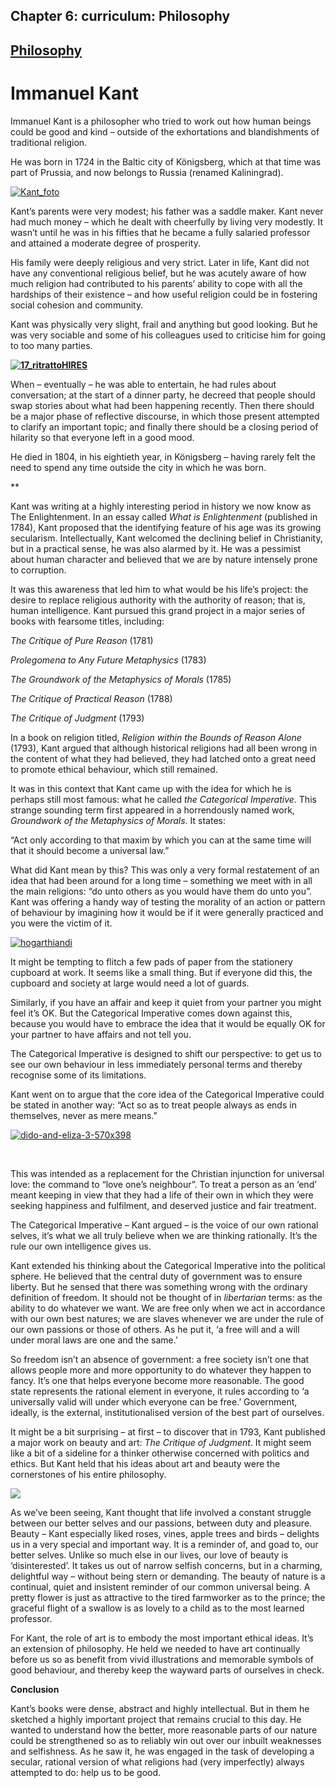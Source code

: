 Chapter  6: curriculum: Philosophy
---------------------------------

[Philosophy](../category/curriculum/philosophy/index.html)
----------------------------------------------------------

Immanuel Kant
=============

Immanuel Kant is a philosopher who tried to work out how human beings could be good and kind – outside of the exhortations and blandishments of traditional religion.

He was born in 1724 in the Baltic city of Königsberg, which at that time was part of Prussia, and now belongs to Russia (renamed Kaliningrad).

[![Kant\_foto](http://i2.wp.com/www.thebookoflife.org/wp-content/uploads/2015/10/Kant_foto.jpg?resize=635%2C630)](http://i1.wp.com/www.thebookoflife.org/wp-content/uploads/2015/10/Kant_foto.jpg)

<span style="font-weight: 400;">Kant’s parents were very modest; his father was a saddle maker. Kant never had much money – which he dealt with cheerfully by living very modestly. It wasn’t until he was in his fifties that he became a fully salaried professor and attained a moderate degree of prosperity.</span>

<span style="font-weight: 400;">His family were deeply religious and very strict. Later in life, Kant did not have any conventional religious belief, but he was acutely aware of how much religion had contributed to his parents’ ability to cope with all the hardships of their existence – and how useful religion could be in fostering social cohesion and community.</span>

<span style="font-weight: 400;">Kant was physically very slight, frail and anything but good looking. But he was very sociable and some of his colleagues used to criticise him for going to too many parties. </span>

****[![17\_ritrattoHIRES](http://i1.wp.com/www.thebookoflife.org/wp-content/uploads/2015/10/17_ritrattoHIRES.jpg?resize=450%2C620)](http://i1.wp.com/www.thebookoflife.org/wp-content/uploads/2015/10/17_ritrattoHIRES.jpg)****

<span style="font-weight: 400;">When – eventually – he was able to entertain, he had rules about conversation; at the start of a dinner party, he decreed that people should swap stories about what had been happening recently. Then there should be a major phase of reflective discourse, in which those present attempted to clarify an important topic; and finally there should be a closing period of hilarity so that everyone left in a good mood.</span>

<span style="font-weight: 400;">He died in 1804, in his eightieth year, in Königsberg – having rarely felt the need to spend any time outside the city in which he was born.</span>

<span style="font-weight: 400;">\*\*</span>

<span style="font-weight: 400;">Kant was writing at a highly interesting period in history we now know as The Enlightenment. In an essay called </span>*<span style="font-weight: 400;">What is Enlightenment </span>*<span style="font-weight: 400;">(published in 1784), Kant proposed that the identifying feature of his age was its growing secularism. Intellectually, Kant welcomed the declining belief in Christianity, but in a practical sense, he was also alarmed by it. He was a pessimist about human character and believed that we are by nature intensely prone to corruption.</span>

<span style="font-weight: 400;">It was this awareness that led him to what would be his life’s project: the desire to replace religious authority with the authority of reason; that is, human intelligence. Kant pursued this grand project in a major series of books with fearsome titles, including:</span>

*The Critique of Pure Reason* (1781)

*Prolegomena to Any Future Metaphysics* (1783)

<span style="font-weight: 400;">*The Groundwork of the Metaphysics of Morals* (1785)</span>

<span style="font-weight: 400;">*The Critique of Practical Reason* (1788)</span>

<span style="font-weight: 400;">*The Critique of Judgment* (1793)</span>

<span style="font-weight: 400;">In a book on religion titled, </span>*<span style="font-weight: 400;">Religion within the Bounds of Reason Alone</span>*<span style="font-weight: 400;"> (1793), Kant argued that although historical religions had all been wrong in the content of what they had believed, they had latched onto a great need to promote ethical behaviour, which still remained.</span>

<span style="font-weight: 400;">It was in this context that Kant came up with the idea for which he is perhaps still most famous: what he called </span>*<span style="font-weight: 400;">the Categorical Imperative</span>*<span style="font-weight: 400;">. This strange sounding term first appeared in a horrendously named work, </span>*<span style="font-weight: 400;">Groundwork of the Metaphysics of Morals</span>*<span style="font-weight: 400;">. It states:  </span>

<span style="font-weight: 400;">“Act only according to that maxim by which you can at the same time will that it should become a universal law.”</span>

<span style="font-weight: 400;">What did Kant mean by this? This was only a very formal restatement of an idea that had been around for a long time – something we meet with in all the main religions: “do unto others as you would have them do unto you”. Kant was offering a handy way of testing the morality of an action or pattern of behaviour by imagining how it would be if it were generally practiced and you were the victim of it.</span>

[![hogarthiandi](http://i2.wp.com/www.thebookoflife.org/wp-content/uploads/2015/10/hogarthiandi.png?resize=635%2C495)](http://i2.wp.com/www.thebookoflife.org/wp-content/uploads/2015/10/hogarthiandi.png)

<span style="font-weight: 400;">It might be tempting to flitch a few pads of paper from the stationery cupboard at work. It seems like a small thing. But if everyone did this, the cupboard and society at large would need a lot of guards.</span>

<span style="font-weight: 400;">Similarly, if you have an affair and keep it quiet from your partner you might feel it’s OK. But the Categorical Imperative comes down against this, because you would have to embrace the idea that it would be equally OK for your partner to have affairs and not tell you.</span>

<span style="font-weight: 400;">The Categorical Imperative is designed to shift our perspective: to get us to see our own behaviour in less immediately personal terms and thereby recognise some of its limitations.</span>

<span style="font-weight: 400;">Kant went on to argue that the core idea of the Categorical Imperative could be stated in another way: </span><span style="font-weight: 400;">“Act so as to treat people always as ends in themselves, never as mere means.”</span>

[![dido-and-eliza-3-570x398](http://i2.wp.com/www.thebookoflife.org/wp-content/uploads/2015/10/dido-and-eliza-3-570x398.jpg?resize=635%2C443)](http://i1.wp.com/www.thebookoflife.org/wp-content/uploads/2015/10/dido-and-eliza-3-570x398.jpg)

 

<span style="font-weight: 400;">This was intended as a replacement for the Christian injunction for universal love: the command to “love one’s neighbour”. To treat a person as an ‘end’ meant keeping in view that they had a life of their own in which they were seeking happiness and fulfilment, and deserved justice and fair treatment.</span>

<span style="font-weight: 400;">The Categorical Imperative – Kant argued – is the voice of our own rational selves, it’s what we all truly believe when we are thinking rationally. It’s the rule our own intelligence gives us.</span>

<span style="font-weight: 400;">Kant extended his thinking about the Categorical Imperative into the political sphere. He believed that the central duty of government was to ensure liberty. But he sensed that there was something wrong with the ordinary definition of freedom. It should not be thought of in </span>*<span style="font-weight: 400;">libertarian</span>*<span style="font-weight: 400;"> terms: as the ability to do whatever we want. We are free only when we act in accordance with our own best natures; we are slaves whenever we are under the rule of our own passions or those of others. As he put it, ‘a free will and a will under moral laws are one and the same.’</span>

<span style="font-weight: 400;">So freedom isn’t an absence of government: a free society isn’t one that allows people more and more opportunity to do whatever they happen to fancy. It’s one that helps everyone become more reasonable. The good state represents the rational element in everyone, it rules according to ‘a universally valid will under which everyone can be free.’ Government, ideally, is the external, institutionalised version of the best part of ourselves. </span>

<span style="font-weight: 400;">It might be a bit surprising – at first – to discover that in 1793, Kant published a major work on beauty and art: </span>*<span style="font-weight: 400;">The Critique of Judgment</span>*<span style="font-weight: 400;">. It might seem like a bit of a sideline for a thinker otherwise concerned with politics and ethics. But Kant held that his ideas about art and beauty were the cornerstones of his entire philosophy.</span>

![](https://upload.wikimedia.org/wikipedia/commons/5/54/An_apple_tree_engraving_by_William_Miller_for_William_Archibald_1818.jpg)

<span style="font-weight: 400;">As we’ve been seeing, Kant thought that life involved a constant struggle between our better selves and our passions, between duty and pleasure. Beauty – Kant especially liked roses, vines, apple trees and birds – delights us in a very special and important way. It is a reminder of, and goad to, our better selves. Unlike so much else in our lives, our love of beauty is ‘disinterested’. It takes us out of narrow selfish concerns, but in a charming, delightful way – without being stern or demanding. The beauty of nature is a continual, quiet and insistent reminder of our common universal being. A pretty flower is just as attractive to the tired farmworker as to the prince; the graceful flight of a swallow is as lovely to a child as to the most learned professor. </span>

<span style="font-weight: 400;">For Kant, the role of art is to embody the most important ethical ideas. It’s an extension of philosophy. He held we needed to have art continually before us so as benefit from vivid illustrations and memorable symbols of good behaviour, and thereby keep the wayward parts of ourselves in check.</span>

**Conclusion**

<span style="font-weight: 400;">Kant’s books were dense, abstract and highly intellectual. But in them he sketched a highly important project that remains crucial to this day. He wanted to understand how the better, more reasonable parts of our nature could be strengthened so as to reliably win out over our inbuilt weaknesses and selfishness. As he saw it, he was engaged in the task of developing a secular, rational version of what religions had (very imperfectly) always attempted to do: help us to be good.</span>

